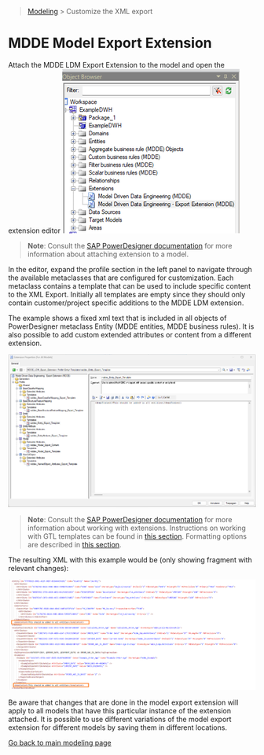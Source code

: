 > [Modeling](./README.md) > Customize the XML export

# MDDE Model Export Extension

Attach the MDDE LDM Export Extension to the model and open the extension editor
![Extension is attached to the model](img/mdde_export_extension_on_model.png)
> **Note**:
> Consult the [SAP PowerDesigner documentation](https://help.sap.com/docs/SAP_POWERDESIGNER/31c48596e34446a68956e0aa7e700a2e/c7e1ddda6e1b101482c096290e45387b.html) for more information about attaching extension to a model.

In the editor, expand the profile section in the left panel to navigate through the available metaclasses that are configured for customization. Each metaclass contains a template that can be used to include specific content to the XML Export. Initially all templates are empty since they should only contain customer/project specific additions to the MDDE LDM extension.

The example shows a fixed xml text that is included in all objects of PowerDesigner metaclass Entity (MDDE entities, MDDE business rules). It is also possible to add custom extended attributes or content from a different extension.

![Extension editor](img/mdde_export_extension_editor.png)

> **Note**:
> Consult the [SAP PowerDesigner documentation](https://help.sap.com/docs/SAP_POWERDESIGNER/31c48596e34446a68956e0aa7e700a2e/c7d31d216e1b1014ab88822700700793.html) for more information about working with extensions. Instructions on working with GTL templates can be found in [this section](https://help.sap.com/docs/SAP_POWERDESIGNER/31c48596e34446a68956e0aa7e700a2e/c7d455d56e1b1014b2d09c0c6adc50fa.html). Formatting options are described in [this section](https://help.sap.com/docs/SAP_POWERDESIGNER/31c48596e34446a68956e0aa7e700a2e/c7d47e266e1b1014bed1d75ce550a7dc.html). 

The resulting XML with this example would be (only showing fragment with relevant changes):

![Extension editor](img/mdde_export_extension_result.png)

Be aware that changes that are done in the model export extension will apply to all models that have this particular instance of the extension attached. It is possible to use different variations of the model export extension for different models by saving them in different locations.

[Go back to main modeling page](./README.md)
